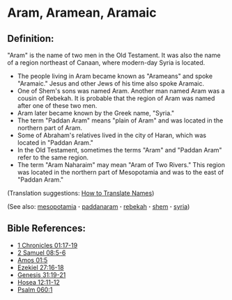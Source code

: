 # Aram, Aramean, Aramaic #

## Definition: ##

"Aram" is the name of two men in the Old Testament. It was also the name of a region northeast of Canaan, where modern-day Syria is located.

* The people living in Aram became known as "Arameans" and spoke "Aramaic." Jesus and other Jews of his time also spoke Aramaic.
* One of Shem's sons was named Aram. Another man named Aram was a cousin of Rebekah. It is probable that the region of Aram was named after one of these two men.
* Aram later became known by the Greek name, "Syria."
* The term "Paddan Aram" means "plain of Aram" and was located in the northern part of Aram.
* Some of Abraham's relatives lived in the city of Haran, which was located in "Paddan Aram."
* In the Old Testament, sometimes the terms "Aram" and "Paddan Aram" refer to the same region.
* The term "Aram Naharaim" may mean "Aram of Two Rivers." This region was located in the northern part of Mesopotamia and was to the east of "Paddan Aram."

(Translation suggestions: [How to Translate Names](https://git.door43.org/Door43/en-ta-translate-vol1/src/master/content/translate_names.md))

(See also: [mesopotamia](../other/mesopotamia.md) **·** [paddanaram](../other/paddanaram.md) **·** [rebekah](../other/rebekah.md) **·** [shem](../other/shem.md) **·** [syria](../other/syria.md))

## Bible References: ##

* [1 Chronicles 01:17-19](https://door43.org/en/bible/notes/1ch/01/17)
* [2 Samuel 08:5-6](https://door43.org/en/bible/notes/2sa/08/05)
* [Amos 01:5](https://door43.org/en/bible/notes/amo/01/05)
* [Ezekiel 27:16-18](https://door43.org/en/bible/notes/ezk/27/16)
* [Genesis 31:19-21](https://door43.org/en/bible/notes/gen/31/19)
* [Hosea 12:11-12](https://door43.org/en/bible/notes/hos/12/11)
* [Psalm 060:1](https://door43.org/en/bible/notes/psa/060/001)


